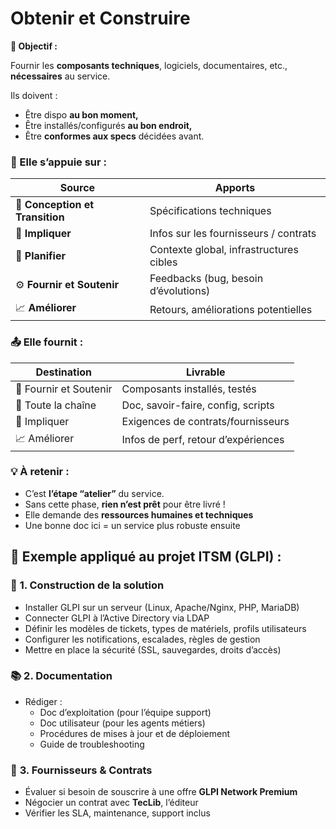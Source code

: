 # Obtenir et Construire

**🎯 Objectif :**

Fournir les **composants techniques**, logiciels, documentaires, etc., **nécessaires** au service.

Ils doivent :

- Être dispo **au bon moment,**
- Être installés/configurés **au bon endroit,**
- Être **conformes aux specs** décidées avant.

### **🧩 Elle s’appuie sur :**

| **Source**                      | **Apports**                             |
|---------------------------------|-----------------------------------------|
| 🧱 **Conception et Transition** | Spécifications techniques               |
| 📃 **Impliquer**                | Infos sur les fournisseurs / contrats   |
| 🧭 **Planifier**                | Contexte global, infrastructures cibles |
| ⚙️ **Fournir et Soutenir**      | Feedbacks (bug, besoin d’évolutions)    |
| 📈 **Améliorer**                | Retours, améliorations potentielles     |



### **📤 Elle fournit :**

| **Destination**        | **Livrable**                        |
|------------------------|-------------------------------------|
| 🔧 Fournir et Soutenir | Composants installés, testés        |
| 🧠 Toute la chaîne     | Doc, savoir-faire, config, scripts  |
| 📃 Impliquer           | Exigences de contrats/fournisseurs  |
| 📈 Améliorer           | Infos de perf, retour d’expériences |



### 💡 À retenir :

- C’est **l’étape “atelier”** du service.
- Sans cette phase, **rien n’est prêt** pour être livré !
- Elle demande des **ressources humaines et techniques**
- Une bonne doc ici = un service plus robuste ensuite

## **🧪 Exemple appliqué au projet ITSM (GLPI) :**

### 🔨 **1. Construction de la solution**

- Installer GLPI sur un serveur (Linux, Apache/Nginx, PHP, MariaDB)
- Connecter GLPI à l’Active Directory via LDAP
- Définir les modèles de tickets, types de matériels, profils utilisateurs
- Configurer les notifications, escalades, règles de gestion
- Mettre en place la sécurité (SSL, sauvegardes, droits d’accès)

### 📚 **2. Documentation**

- Rédiger :
  - Doc d’exploitation (pour l’équipe support)
  - Doc utilisateur (pour les agents métiers)
  - Procédures de mises à jour et de déploiement
  - Guide de troubleshooting

### 🤝 **3. Fournisseurs & Contrats**

- Évaluer si besoin de souscrire à une offre **GLPI Network Premium**
- Négocier un contrat avec **TecLib**, l’éditeur
- Vérifier les SLA, maintenance, support inclus


